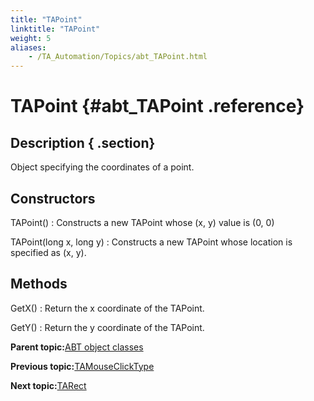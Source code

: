 ```yaml
--- 
title: "TAPoint"
linktitle: "TAPoint"
weight: 5
aliases: 
    - /TA_Automation/Topics/abt_TAPoint.html
---
```

# TAPoint {#abt_TAPoint .reference}

## Description { .section}

Object specifying the coordinates of a point.

## Constructors

TAPoint\(\)
:   Constructs a new TAPoint whose \(x, y\) value is \(0, 0\)

TAPoint\(long x, long y\)
:   Constructs a new TAPoint whose location is specified as \(x, y\).

## Methods

GetX\(\)
:   Return the x coordinate of the TAPoint.

GetY\(\)
:   Return the y coordinate of the TAPoint.

**Parent topic:**[ABT object classes](../../TA_Automation/Topics/abt_constant.html)

**Previous topic:**[TAMouseClickType](../../TA_Automation/Topics/abt_TAMouseClickType.html)

**Next topic:**[TARect](../../TA_Automation/Topics/abt_TARect.html)

